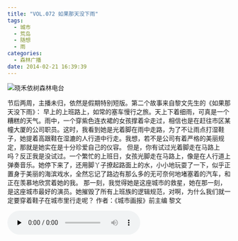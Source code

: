 ```yaml
---
title: "VOL.072 如果那天没下雨"
tags:
  - 城市
  - 荒岛
  - 随想
  - 雨
categories:
  - 森林广播
date: 2014-02-21 16:39:39
---
```


![晓禾依树森林电台](../../../images/radiocover/radio_072.jpg) 

节后两周，主播未归，依然是假期特别短版。第二个故事来自黎文先生的《如果那天没下雨》： 早上的上班路上，如常的塞车慢行之旅。天上下着细雨，可真是一个糟糕的天气。雨中，一个穿紫色连衣裙的女孩撑着伞走过，相信也是在赶往市区某幢大厦的公司职员。这时，我看到她是光着脚在雨中走路，为了不让雨点打湿鞋子，她提着高跟鞋在湿漉的人行道中行走。我想，若不是公司有着严格的美丽规定，那就是她实在是十分珍爱自己的仪容。 但是，你有试过光着脚走在马路上吗？反正我是没试过。一个繁忙的上班日，女孩光脚走在马路上，像是在人行道上弹奏音乐。她停下来了，还用脚丫子撩起路面上的水，小小地玩耍了一下，似乎正置身于美丽的海滨戏水，全然忘记了路边有那么多的无可奈何地堵塞着的汽车，和正在羡慕地欣赏着她的我。 那一刻，我觉得她是这座城市的救星，她在那一刻，是这座城市最好的演员。她摧毁了所有上班族的逻辑规范，对啊，为什么我们就一定要穿着鞋子在城市里行走呢？ 作者：《城市画报》前主编 黎文   

<audio id="audio" controls="" preload="none">
  <source id="mp3" src="http://www.coletree.com/radio/coletree_radio_072.mp3">
</audio>